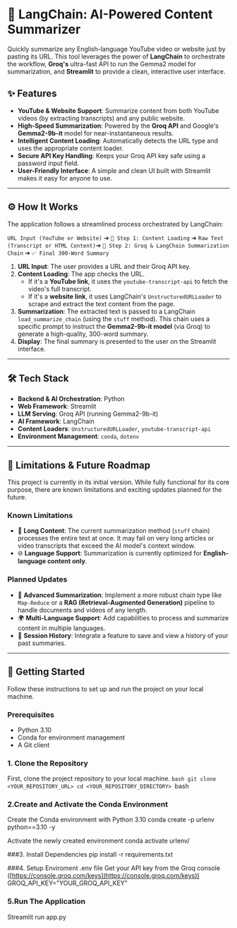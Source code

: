 # 🦜 LangChain: AI-Powered Content Summarizer

Quickly summarize any English-language YouTube video or website just by pasting its URL. This tool leverages the power of **LangChain** to orchestrate the workflow, **Groq's** ultra-fast API to run the Gemma2 model for summarization, and **Streamlit** to provide a clean, interactive user interface.

## ✨ Features

* **YouTube & Website Support**: Summarize content from both YouTube videos (by extracting transcripts) and any public website.
* **High-Speed Summarization**: Powered by the **Groq API** and Google's **Gemma2-9b-it** model for near-instantaneous results.
* **Intelligent Content Loading**: Automatically detects the URL type and uses the appropriate content loader.
* **Secure API Key Handling**: Keeps your Groq API key safe using a password input field.
* **User-Friendly Interface**: A simple and clean UI built with Streamlit makes it easy for anyone to use.

---

## ⚙️ How It Works

The application follows a streamlined process orchestrated by LangChain:

`URL Input (YouTube or Website)` ➔ `🤖 Step 1: Content Loading` ➔ `Raw Text (Transcript or HTML Content)`➔ `🧠 Step 2: Groq & LangChain Summarization Chain` ➔ `✅ Final 300-Word Summary`

1.  **URL Input**: The user provides a URL and their Groq API key.
2.  **Content Loading**: The app checks the URL.
    * If it's a **YouTube link**, it uses the `youtube-transcript-api` to fetch the video's full transcript.
    * If it's a **website link**, it uses LangChain's `UnstructuredURLLoader` to scrape and extract the text content from the page.
3.  **Summarization**: The extracted text is passed to a LangChain `load_summarize_chain` (using the `stuff` method). This chain uses a specific prompt to instruct the **Gemma2-9b-it model** (via Groq) to generate a high-quality, 300-word summary.
4.  **Display**: The final summary is presented to the user on the Streamlit interface.

---

## 🛠️ Tech Stack

* **Backend & AI Orchestration**: Python
* **Web Framework**: Streamlit
* **LLM Serving**: Groq API (running Gemma2-9b-it)
* **AI Framework**: LangChain
* **Content Loaders**: `UnstructuredURLLoader`, `youtube-transcript-api`
* **Environment Management**: `conda`, `dotenv`

---

## 🚧 Limitations & Future Roadmap

This project is currently in its initial version. While fully functional for its core purpose, there are known limitations and exciting updates planned for the future.

### Known Limitations

* 📄 **Long Content**: The current summarization method (`stuff` chain) processes the entire text at once. It may fail on very long articles or video transcripts that exceed the AI model's context window.
* 🌐 **Language Support**: Summarization is currently optimized for **English-language content only**.

### Planned Updates

* 🧠 **Advanced Summarization**: Implement a more robust chain type like `Map-Reduce` or a **RAG (Retrieval-Augmented Generation)** pipeline to handle documents and videos of any length.
* 🌍 **Multi-Language Support**: Add capabilities to process and summarize content in multiple languages.
* 💾 **Session History**: Integrate a feature to save and view a history of your past summaries.

---

## 🚀 Getting Started

Follow these instructions to set up and run the project on your local machine.

### Prerequisites

* Python 3.10
* Conda for environment management
* A Git client

### 1. Clone the Repository

First, clone the project repository to your local machine.
``bash
git clone <YOUR_REPOSITORY_URL>
cd <YOUR_REPOSITORY_DIRECTORY>
``bash
### 2.Create and Activate the Conda Environment
 Create the Conda environment with Python 3.10
conda create -p urlenv python==3.10 -y

 Activate the newly created environment
conda activate urlenv/

###3. Install Dependencies
pip install -r requirements.txt

###4. Setup Enviroment
 .env file
 Get your API key from the Groq console ([https://console.groq.com/keys](https://console.groq.com/keys))
 GROQ_API_KEY="YOUR_GROQ_API_KEY"

### 5.Run The Application
Streamlit run app.py
